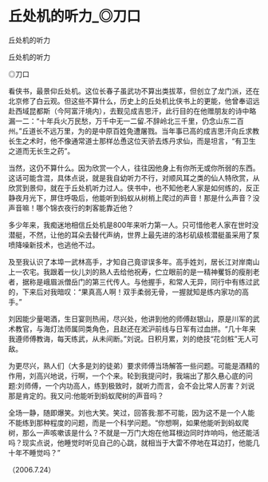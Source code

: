 # 丘处机的听力_◎刀口

丘处机的听力

丘处机的听力

◎刀口

看侠书，最景仰丘处机。这位长春子虽武功不算出类拔萃，但创立了龙门派，还在北京修了白云观。但这些不算什么，历史上的丘处机比侠书上的更能，他曾奉诏远赴西域昆都斯（今阿富汗境内），去觐见成吉思汗，此行目的在他赠朋友的诗中略漏一二：“十年兵火万民愁，万千中无一二留.不辞岭北三千里，仍念山东二百州。”丘道长不远万里，为的是中原百姓免遭屠戮。当年事已高的成吉思汗向丘求教长生之术时，他不像通常道士那样怂恿这位天骄去炼丹求仙，而是坦言，“有卫生之道而无长生之药”。

当然，这仍不算什么。因为欣赏一个人，往往因他身上有你所无或你所弱的东西。这话可能含混，具体点说，就是我自幼听力不行，对顺风耳之类的仙人特欣赏，从欣赏到景仰，就在于丘处机听力过人。侠书中，也不知他老人家是如何练的，反正静夜月光下，屏住呼吸后，他能听到蚂蚁从树梢上爬过的声音！那是什么声音？没声音嘛！哪个锦衣夜行的刺客能靠近他？

多少年来，我痴迷地相信丘处机是800年来听力第一人。只可惜他老人家在世时没潜艇，不然，让他的耳朵去替代声纳，世界上最先进的洛杉矶级核潜艇虽采用了泵喷降噪新技术，也逃他不过。

及至我认识了本埠一武林高手，才知自己竟谬误多年。高手姓刘，居长江对岸南山上一农宅。我跟着一伙儿刘的熟人去给他祝寿，伫立眼前的是一精神矍铄的瘦削老者，据称是峨眉派僧岳门的第三代传人。与他握手，和常人无异，同行中有练过武的，下来后对我暗叹：“果真高人啊！双手柔弱无骨，一握就知是练内家功的高手。”

刘因能少量喝酒，生日宴则热闹，尽兴处，他讲到他的师傅赵银山，原是川军的武术教官，与海灯法师属同类角色，且赵还在淞沪前线与日军有过血拼。“几十年来我遵师傅教诲，每天练武，从未间断。”刘说。日积月累，刘的绝技“花剑桩”无人可敌。

为更尽兴，熟人们（大多是刘的徒弟）要求师傅当场解答一些问题。可能是酒精的作用，刘高兴地说，行啊，一个个来。轮到我提问时，我端出了那久悬心底的问题:刘师傅，一个内功高人，练到极致时，就听力而言，会不会比常人厉害？刘说那是肯定的。我又问:他能听到蚂蚁爬树的声音吗？

全场一静，随即爆笑。刘也大笑。笑过，回答我:那不可能，因为这不是一个人能不能练到那种程度的问题，而是一个科学问题。“你想啊，如果他能听到蚂蚁爬树，那么一声咳嗽该是什么？不就是一万门大炮在他耳根边同时炸响吗，他还能活吗？现实点说，他睡觉时听见自己的心跳，就相当于大雷不停地在耳边打，他能几十年不睡觉吗？”

（2006.7.24）